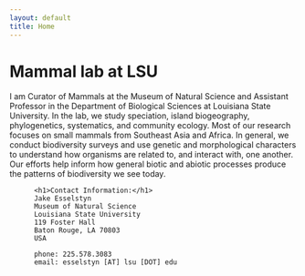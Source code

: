 ```yaml
---
layout: default
title: Home
---
```

<h1>Mammal lab at LSU</h1>
<p>I am Curator of Mammals at the Museum of Natural Science and Assistant Professor in the Department of Biological Sciences at Louisiana State University. In the lab, we study speciation, island biogeography, phylogenetics, systematics, and community ecology.  Most of our research focuses on small mammals from Southeast Asia and Africa. In general, we conduct biodiversity surveys and use genetic and morphological characters to understand how organisms are related to, and interact with, one another.  Our efforts help inform how general biotic and abiotic processes produce the patterns of biodiversity we see today.</p>
          
      
          <h1>Contact Information:</h1>
          Jake Esselstyn
          Museum of Natural Science
          Louisiana State University
          119 Foster Hall
          Baton Rouge, LA 70803
          USA
         
          phone: 225.578.3083
          email: esselstyn [AT] lsu [DOT] edu
